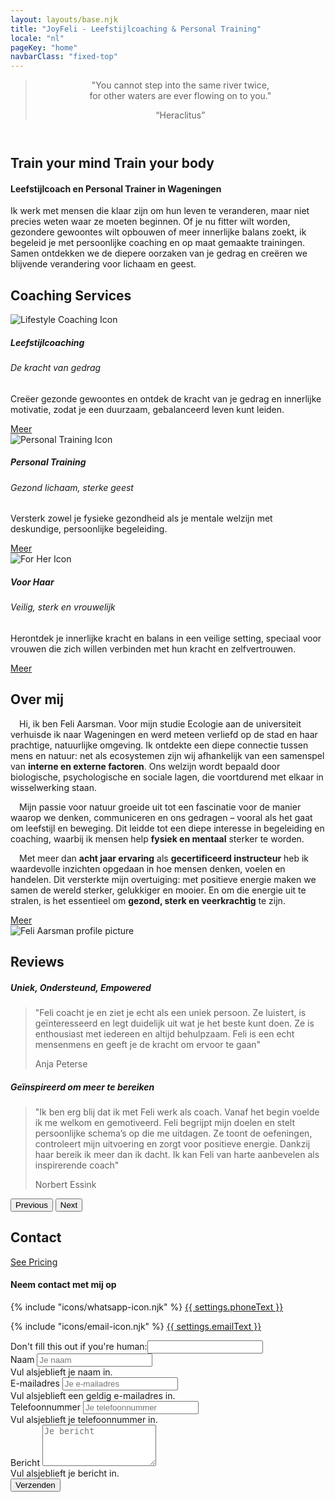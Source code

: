 ```yaml
---
layout: layouts/base.njk
title: "JoyFeli - Leefstijlcoaching & Personal Training"
locale: "nl"
pageKey: "home"
navbarClass: "fixed-top"
---
```


<!-- Home Section  -->
  <header class="vh-100 d-flex align-items-center justify-content-center text-center hero-home pt-5" style="background: url('/img/Feli_predel.JPG') no-repeat center center/cover;">
    <div class="container">
      <blockquote class="blockquote">
        <p class="fs-2 fst-italic">"You cannot step into the same river twice,<br> for other waters are ever flowing on to you."</p>
        <q class="blockquote-footer text-white">Heraclitus</q>
      </blockquote>
    </div>
  </header>
  <!-- End Home Section -->
  <div class="sun-divider white-bg">
    <span class="sun"></span>
  </div>
  <!-- Welcome Section -->
  <section id="welcome" class="white-bg">
    <div class="container position-relative">
      <div class="row">
        <div class="col-12 position-relative m-0 p-0">
          <!-- Background image container -->
          <div class="bg-image welcome-img animate-slide-in-left"></div>
          <!-- Text overlay -->
          <div class="text-overlay welcome-text animate-slide-in-right bg-white bg-opacity-75 p-4 p-md-5">
            <h1 class="separator-h1 text-uppercase">
              <span class="d-block mb-2">
                <span><strong>Train your mind</strong></span>
              </span>
              <span class="d-block text-center mb-2">
                <strong>Train your body</strong>
              </span>
            </h1>
            <h4 class="mb-4 fst-italic">Leefstijlcoach en Personal Trainer in Wageningen</h4>
            <p>
              Ik werk met mensen die klaar zijn om hun leven te veranderen, maar niet precies weten waar ze moeten beginnen. Of je nu fitter wilt worden, gezondere gewoontes wilt opbouwen of meer innerlijke balans zoekt, ik begeleid je met persoonlijke coaching en op maat gemaakte trainingen. Samen ontdekken we de diepere oorzaken van je gedrag en creëren we blijvende verandering voor lichaam en geest.
            </p>
          </div>
        </div>
      </div>
    </div>
  </section>
  
  <!-- End Welcome Me Section -->
  <div class="sun-divider white-bg">
    <span class="sun"></span>
  </div>
  <!-- Coaching Services Section -->
  <section class="py-5 gray-bg" id="services">
    <div class="container">
      <h2 class="mb-5 text-center">Coaching Services</h2>
      <div class="row">
        <!-- Lifestyle Coaching Card -->
        <div class="col-lg-4 mb-4">
          <div class="card h-100">
            <img class="card-img-top w-50 mx-auto mt-4" src="/img/lifestylecoaching_icon.png" alt="Lifestyle Coaching Icon">
            <div class="card-body custom-color">
              <h5 class="card-title text-uppercase text-center mb-4">Leefstijlcoaching</h5>
              <h6 class="mb-2 text-center">
                De kracht van gedrag
              </h6>
              <p class="card-text">
                Creëer gezonde gewoontes en ontdek de kracht van je gedrag en innerlijke motivatie, zodat je een duurzaam, gebalanceerd leven kunt leiden.
              </p>
            </div>
            <div class="card-footer text-center white-bg border-0">
              <a href={{ links.lifestyleCoaching[locale] }} class="btn custom-btn fs-5">Meer</a>
            </div>
          </div>
        </div>
        <!-- Personal Training Card -->
        <div class="col-lg-4 mb-4">
          <div class="card h-100">
            <img class="card-img-top w-50 mx-auto mt-4" src="/img/personaltraining_icon.png" alt="Personal Training Icon">
            <div class="card-body custom-color">
              <h5 class="card-title text-uppercase text-center mb-4">Personal Training</h5>
              <h6 class="mb-2 text-center">
                Gezond lichaam, sterke geest
              </h6>
              <p class="card-text">
                Versterk zowel je fysieke gezondheid als je mentale welzijn met deskundige, persoonlijke begeleiding.
              </p>
            </div>
            <div class="card-footer text-center white-bg border-0">
              <a href="{{ links.personalTraining[locale] }}" class="btn custom-btn fs-5">Meer</a>
            </div>
          </div>
        </div>
        <!-- For Her Card -->
        <div class="col-lg-4 mb-4">
          <div class="card h-100">
            <img class="card-img-top w-50 mx-auto mt-4" src="/img/forher_icon.png" alt="For Her Icon">
            <div class="card-body custom-color">
              <h5 class="card-title text-uppercase text-center mb-4">Voor Haar</h5>
              <h6 class="mb-2 text-center">
                Veilig, sterk en vrouwelijk
              </h6>
              <p class="card-text">
                Herontdek je innerlijke kracht en balans in een veilige setting, speciaal voor vrouwen die zich willen verbinden met hun kracht en zelfvertrouwen.
              </p>
            </div>
            <div class="card-footer text-center white-bg border-0">
              <a href={{ links.forHer[locale] }} class="btn custom-btn fs-5">Meer</a>
            </div>
          </div>
        </div>
      </div><!-- End Row -->
    </div>
  </section>
  
  <!-- End Coaching Services Section -->

  <div class="sun-divider white-bg">
    <span class="sun"></span>
  </div>

  <!-- About Me Section -->
  <section class="py-5 white-bg" id="about">
    <div class="container">
      <div class="row">
        <div class="col-lg-6">
          <h2 class="mb-5 separator">Over mij</h2>
          <p>
            &emsp;Hi, ik ben Feli Aarsman.
            Voor mijn studie Ecologie aan de universiteit verhuisde ik naar Wageningen en werd meteen verliefd op de stad en haar prachtige, natuurlijke omgeving. Ik ontdekte een diepe connectie tussen mens en natuur: net als ecosystemen zijn wij afhankelijk van een samenspel van <strong>interne en externe factoren</strong>. Ons welzijn wordt bepaald door biologische, psychologische en sociale lagen, die voortdurend met elkaar in wisselwerking staan.
          </p>
          <p>
            &emsp;Mijn passie voor natuur groeide uit tot een fascinatie voor de manier waarop we denken, communiceren en ons gedragen – vooral als het gaat om leefstijl en beweging. Dit leidde tot een diepe interesse in begeleiding en coaching, waarbij ik mensen help <strong>fysiek en mentaal</strong> sterker te worden.
          </p>
          <p>
            &emsp;Met meer dan <strong>acht jaar ervaring</strong> als <strong>gecertificeerd instructeur</strong> heb ik waardevolle inzichten opgedaan in hoe mensen denken, voelen en handelen. Dit versterkte mijn overtuiging: met positieve energie maken we samen de wereld sterker, gelukkiger en mooier. En om die energie uit te stralen, is het essentieel om <strong>gezond, sterk en veerkrachtig</strong> te zijn.
          </p>
          <div class="text-center mt-3">
            <a href={{ links.about[locale] }} class="btn custom-btn fs-5">Meer</a>
          </div>
        </div>
        <div class="col-lg-6">
          <img class="img-fluid profile-img mx-lg-5 mt-3" src="/img/feli.jpg" alt="Feli Aarsman profile picture">
        </div>
      </div>
    </div>
  </section>
  <!-- End About Me Section -->

  <div class="sun-divider white-bg">
    <span class="sun"></span>
  </div>

  <!-- Reviews Section -->
  <section class="py-5 gray-bg" id="reviews">
    <div class="container">
      <h2 class="mb-5 text-center">Reviews</h2>
      <!-- data-bs-interval to set the time between slides -->
      <div id="reviewsCarousel" class="carousel slide" data-bs-ride="carousel" data-bs-interval="10000">
        <div class="carousel-inner px-5">
          <div class="carousel-item text-center active">
            <h5 class="mb-3">Uniek, Ondersteund, Empowered</h5>
            <blockquote class="blockquote">
              <p class="fst-italic">
                "Feli coacht je en ziet je echt als een uniek persoon. Ze luistert,
                is geïnteresseerd en legt duidelijk uit wat je het beste kunt doen.
                Ze is enthousiast met iedereen en altijd behulpzaam. Feli is een echt mensenmens en geeft je de kracht om ervoor te gaan"
              </p>
              <footer class="blockquote-footer">Anja Peterse</footer>
            </blockquote>
          </div>
          <div class="carousel-item text-center">
            <h5 class="mb-3">Geïnspireerd om meer te bereiken</h5>
            <blockquote class="blockquote">
              <p class="fst-italic">
                "Ik ben erg blij dat ik met Feli werk als coach. Vanaf het begin voelde ik me welkom en gemotiveerd. Feli begrijpt mijn doelen en stelt persoonlijke schema’s op die me uitdagen. Ze toont de oefeningen, controleert mijn uitvoering en zorgt voor positieve energie. Dankzij haar bereik ik meer dan ik dacht. Ik kan Feli van harte aanbevelen als inspirerende coach"
              </p>
              <footer class="blockquote-footer">Norbert Essink</footer>
            </blockquote>
          </div>
          <!-- <div class="carousel-item text-center">
            <h5 class="mb-3">Geïnspireerd om meer te bereiken</h5>
            <blockquote class="blockquote">
              <p class="fst-italic">"Pellentesque vitae metus non est pretium pharetra. Curabitur mattis justo quis sem dignissim."</p>
              <footer class="blockquote-footer">Client 3</footer>
            </blockquote>
          </div> -->
        </div>
        <!-- Previous Button -->
        <button class="carousel-control-prev d-flex justify-content-start" type="button" data-bs-target="#reviewsCarousel" data-bs-slide="prev">
          <span class="carousel-control-prev-icon" aria-hidden="true"></span>
          <span class="visually-hidden">Previous</span>
        </button>
        <!-- Next Button -->
        <button class="carousel-control-next d-flex justify-content-end" type="button" data-bs-target="#reviewsCarousel" data-bs-slide="next">
          <span class="carousel-control-next-icon text-end" aria-hidden="true"></span>
          <span class="visually-hidden">Next</span>
        </button>
      </div>
    </div>
  </section>
  <!-- End Reviews Section -->
  <!-- <div class="sun-divider white-bg">
    <span class="sun"></span>
  </div> -->
  <!-- Contact Section -->
  <section class="py-5 green-bg" id="contact">
    <div class="container d-flex justify-content-center align-items-center">
      <h2 class="mb-5 visually-hidden">Contact</h2>
				<div>
          <!-- Remove this later ˇ -->
          <a class="visually-hidden" href="/leefstijlcoaching#pricing">See Pricing</a>
          <!-- Remove this later ^ -->
					<h4>Neem contact met mij op</h4>
					<p>
            {% include "icons/whatsapp-icon.njk" %}
            <a href="tel:{{ settings.phone }}">{{ settings.phoneText }}</a> 
					</p>
					<p>
            {% include "icons/email-icon.njk" %}
            <a href="mailto:{{ settings.email }}">{{ settings.emailText }}</a>
					</p>
				</div>
    </div>
    <div class="container">
      <div class="row justify-content-center mt-4">
        <div class="col-md-8">
          <form 
            method="POST"
            data-netlify="true"
            netlify-honeypot="bot-field"
            name="contact-form" class="needs-validation"
            novalidate
          >
            <div class="visually-hidden">
              <label>
                Don't fill this out if you're human:<input name="bot-field">
              </label>
            </div>
            <div class="mb-3">
              <label for="name" class="form-label">Naam</label>
              <input type="text" class="form-control" id="name" name="name" placeholder="Je naam" required>
              <div class="invalid-feedback">Vul alsjeblieft je naam in.</div>
            </div>
            <div class="mb-3">
              <label for="email" class="form-label">E-mailadres</label>
              <input type="email" class="form-control" id="email" name="email" placeholder="Je e-mailadres" required>
              <div class="invalid-feedback">Vul alsjeblieft een geldig e-mailadres in.</div>
            </div>
            <div class="mb-3">
              <label for="phone" class="form-label">Telefoonnummer</label>
              <input type="tel" class="form-control" id="phone" name="phone" placeholder="Je telefoonnummer">
              <div class="invalid-feedback">Vul alsjeblieft je telefoonnummer in.</div>
            </div>
            <div class="mb-3">
              <label for="message" class="form-label">Bericht</label>
              <textarea class="form-control" id="message" name="message" rows="4" placeholder="Je bericht" required></textarea>
              <div class="invalid-feedback">Vul alsjeblieft je bericht in.</div>
            </div>
            <div class="text-center">
              <button type="submit" class="btn custom-btn">Verzenden</button>
            </div>
          </form>
        </div>
      </div>
    </div>
  </section>
  <!-- End Contact Section -->